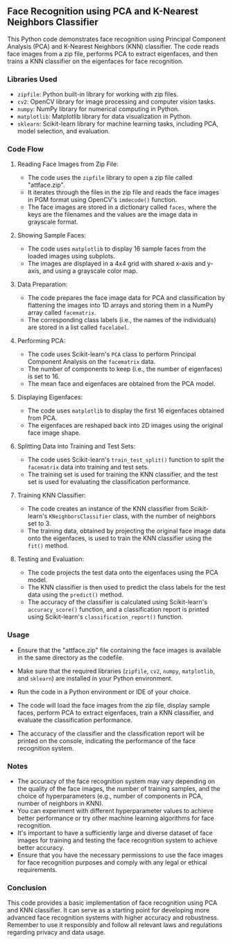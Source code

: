 Face Recognition using PCA and K-Nearest Neighbors Classifier
-------------------------------------------------------------

This Python code demonstrates face recognition using Principal Component Analysis (PCA) and K-Nearest Neighbors (KNN) classifier. The code reads face images from a zip file, performs PCA to extract eigenfaces, and then trains a KNN classifier on the eigenfaces for face recognition.

### Libraries Used

-   `zipfile`: Python built-in library for working with zip files.
-   `cv2`: OpenCV library for image processing and computer vision tasks.
-   `numpy`: NumPy library for numerical computing in Python.
-   `matplotlib`: Matplotlib library for data visualization in Python.
-   `sklearn`: Scikit-learn library for machine learning tasks, including PCA, model selection, and evaluation.

### Code Flow

1.  Reading Face Images from Zip File:

    -   The code uses the `zipfile` library to open a zip file called "attface.zip".
    -   It iterates through the files in the zip file and reads the face images in PGM format using OpenCV's `imdecode()` function.
    -   The face images are stored in a dictionary called `faces`, where the keys are the filenames and the values are the image data in grayscale format.
2.  Showing Sample Faces:

    -   The code uses `matplotlib` to display 16 sample faces from the loaded images using subplots.
    -   The images are displayed in a 4x4 grid with shared x-axis and y-axis, and using a grayscale color map.
3.  Data Preparation:

    -   The code prepares the face image data for PCA and classification by flattening the images into 1D arrays and storing them in a NumPy array called `facematrix`.
    -   The corresponding class labels (i.e., the names of the individuals) are stored in a list called `facelabel`.
4.  Performing PCA:

    -   The code uses Scikit-learn's `PCA` class to perform Principal Component Analysis on the `facematrix` data.
    -   The number of components to keep (i.e., the number of eigenfaces) is set to 16.
    -   The mean face and eigenfaces are obtained from the PCA model.
5.  Displaying Eigenfaces:

    -   The code uses `matplotlib` to display the first 16 eigenfaces obtained from PCA.
    -   The eigenfaces are reshaped back into 2D images using the original face image shape.
6.  Splitting Data into Training and Test Sets:

    -   The code uses Scikit-learn's `train_test_split()` function to split the `facematrix` data into training and test sets.
    -   The training set is used for training the KNN classifier, and the test set is used for evaluating the classification performance.
7.  Training KNN Classifier:

    -   The code creates an instance of the KNN classifier from Scikit-learn's `KNeighborsClassifier` class, with the number of neighbors set to 3.
    -   The training data, obtained by projecting the original face image data onto the eigenfaces, is used to train the KNN classifier using the `fit()` method.
8.  Testing and Evaluation:

    -   The code projects the test data onto the eigenfaces using the PCA model.
    -   The KNN classifier is then used to predict the class labels for the test data using the `predict()` method.
    -   The accuracy of the classifier is calculated using Scikit-learn's `accuracy_score()` function, and a classification report is printed using Scikit-learn's `classification_report()` function.

### Usage

-   Ensure that the "attface.zip" file containing the face images is available in the same directory as the codefile.

-   Make sure that the required libraries (`zipfile`, `cv2`, `numpy`, `matplotlib`, and `sklearn`) are installed in your Python environment.
-   Run the code in a Python environment or IDE of your choice.
-   The code will load the face images from the zip file, display sample faces, perform PCA to extract eigenfaces, train a KNN classifier, and evaluate the classification performance.
-   The accuracy of the classifier and the classification report will be printed on the console, indicating the performance of the face recognition system.

### Notes

-   The accuracy of the face recognition system may vary depending on the quality of the face images, the number of training samples, and the choice of hyperparameters (e.g., number of components in PCA, number of neighbors in KNN).
-   You can experiment with different hyperparameter values to achieve better performance or try other machine learning algorithms for face recognition.
-   It's important to have a sufficiently large and diverse dataset of face images for training and testing the face recognition system to achieve better accuracy.
-   Ensure that you have the necessary permissions to use the face images for face recognition purposes and comply with any legal or ethical requirements.

### Conclusion

This code provides a basic implementation of face recognition using PCA and KNN classifier. It can serve as a starting point for developing more advanced face recognition systems with higher accuracy and robustness. Remember to use it responsibly and follow all relevant laws and regulations regarding privacy and data usage.
